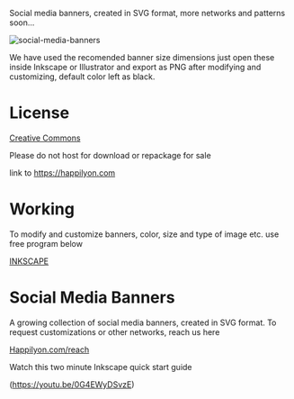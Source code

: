 
Social media banners, created in SVG format, more networks and patterns soon...

![social-media-banners](https://user-images.githubusercontent.com/24851606/36092891-f95c6cc6-100e-11e8-9610-9c9d3a56ef57.png)

We have used the recomended banner size dimensions just open these inside Inkscape or Illustrator and export as PNG after modifying and customizing, default color left as black. 

# License

[Creative Commons](https://creativecommons.org/licenses/by/3.0)

Please do not host for download or repackage for sale

link to https://happilyon.com

# Working

To modify and customize banners, color, size and type of image etc. use free program below

[INKSCAPE](https://inkscape.org)

# Social Media Banners

A growing collection of social media banners, created in SVG format. To request customizations or other networks, reach us here 

[Happilyon.com/reach](http://www.happilyon.com/reach/)

Watch this two minute Inkscape quick start guide

(https://youtu.be/0G4EWyDSvzE)
